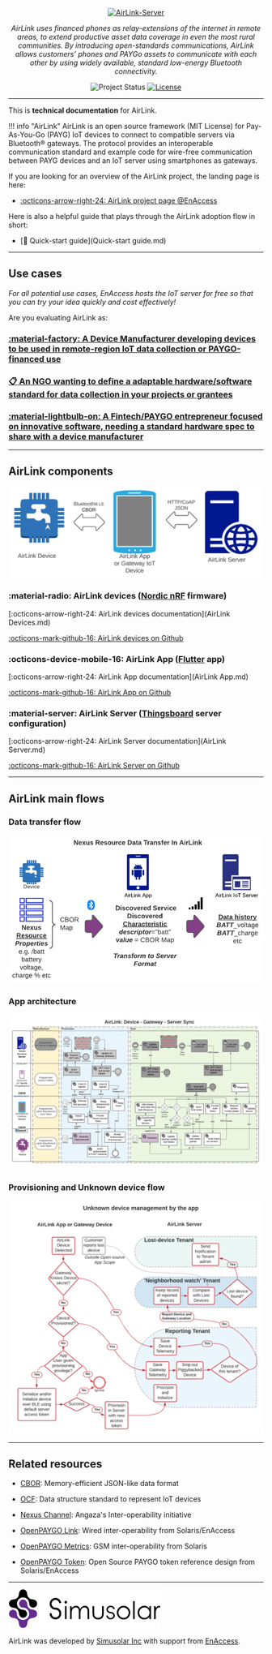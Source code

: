 <!-- markdownlint-disable-next-line first-line-h1 -->
<p align="center">
 <a href="https://github.com/EnAccess/AirLink-Server">
  <img
   src="https://enaccess.org/wp-content/uploads/2023/04/Airlink-Graphics-GitHub-2240-%C3%97-800-.svg"
   alt="AirLink-Server"
   width="640"
  >
 </a>
</p>
<p align="center">
  <em>AirLink uses financed phones as relay-extensions of the internet in remote areas, to extend productive asset data coverage in even the most rural communities. By introducing open-standards communications, AirLink allows customers’ phones and PAYGo assets to communicate with each other by using widely available, standard low-energy Bluetooth connectivity.</em>
</p>
<p align="center">
 <img
  alt="Project Status"
  src="https://img.shields.io/badge/Project%20Status-stable-green"
 >
 <a href="https://github.com/EnAccess/AirLink-Server/blob/main/LICENSE" target="_blank">
  <img
   alt="License"
   src="https://img.shields.io/github/license/EnAccess/AirLink-Server"
  >
 </a>
</p>

---

This is **technical documentation** for AirLink.

!!! info "AirLink"
    AirLink is an open source framework (MIT License) for Pay-As-You-Go (PAYG) IoT devices to connect to compatible servers via   Bluetooth® gateways. The protocol provides an interoperable communication standard and example code for wire-free communication between PAYG devices and an IoT server using smartphones as gateways.

If you are looking for an overview of the AirLink project, the landing page is here:

- [:octicons-arrow-right-24: AirLink project page @EnAccess](https://enaccess.org/airlink/)

Here is also a helpful guide that plays through the AirLink adoption flow in short:

- [🏁 Quick-start guide](Quick-start guide.md)

---

## Use cases

*For all potential use cases, EnAccess hosts the IoT server for free so that you can try your idea quickly and cost effectively!*

Are you evaluating AirLink as:

### [:material-factory: A Device Manufacturer developing devices to be used in remote-region IoT data collection or PAYGO-financed use](Use%20Case%20-%20Device%20Manufacturer.md)

### [:clipboard: An NGO wanting to define a adaptable hardware/software standard for data collection in your projects or grantees](Use%20Case%20-%20Paygo%20Entrepreneur.md)

### [:material-lightbulb-on: A Fintech/PAYGO entrepreneur focused on innovative software, needing a standard hardware spec to share with a device manufacturer](Use%20Case%20-%20Device%20Manufacturer.md)

---

## AirLink components

![AirLink Components](AirLink_Components.png)

### :material-radio: **AirLink devices** ([Nordic nRF](https://www.nordicsemi.com/Products/Bluetooth-Low-Energy) firmware)

  [:octicons-arrow-right-24: AirLink devices documentation](AirLink Devices.md)

  [:octicons-mark-github-16: AirLink devices on Github](https://github.com/EnAccess/AirLink-Devices)

### :octicons-device-mobile-16: **AirLink App** ([Flutter](https://flutter.dev/) app)

  [:octicons-arrow-right-24: AirLink App documentation](AirLink App.md)

  [:octicons-mark-github-16: AirLink App on Github](https://github.com/EnAccess/AirLink-App)

### :material-server: **AirLink Server** ([Thingsboard](https://thingsboard.io/) server configuration)

  [:octicons-arrow-right-24: AirLink Server documentation](AirLink Server.md)

  [:octicons-mark-github-16: AirLink Server on Github](https://github.com/EnAccess/AirLink-Server)

---

## AirLink main flows

### Data transfer flow

![AirLink Data transfer flow](Simusolar_Architecture_Diagram_-_IoT_Data_Flow.png)

### App architecture

![AirLink App architecture](IoT_Communications_and_Components_spec_-_App_Architecture.png)

### Provisioning and Unknown device flow

![AirLink unknown device flow](AirLink_Unknown_Device_Flow.png)

---

## Related resources

- [CBOR](http://cbor.io/): Memory-efficient JSON-like data format
- [OCF](https://openconnectivity.org/developer/specifications/): Data structure standard to represent IoT devices

- [Nexus Channel](https://angaza.github.io/nexus-channel-models/resource_type_spec.html): Angaza's Inter-operability initiative
- [OpenPAYGO Link](https://github.com/EnAccess/OpenPAYGO-Link/tree/main/Documentation): Wired inter-operability from Solaris/EnAccess
- [OpenPAYGO Metrics](https://github.com/openpaygo/metrics): GSM inter-operability from Solaris
- [OpenPAYGO Token](https://github.com/EnAccess/OpenPAYGO-Token): Open Source PAYGO token reference design from Solaris/EnAccess

---

![Simusolar Inc](Simusolar_logo.png)

AirLink was developed by [Simusolar Inc](https://www.simusolar.com/) with support from [EnAccess](https://enaccess.org).
